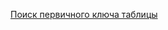 [Поиск первичного ключа таблицы](https://stackoverflow.com/questions/14929674/how-to-find-primary-keys-of-the-table-in-database-c-sharp)
